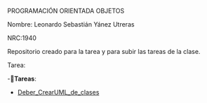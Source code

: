 PROGRAMACIÓN ORIENTADA OBJETOS 

Nombre: Leonardo Sebastián Yánez Utreras

NRC:1940


Repositorio creado para la tarea y para subir las tareas de la clase.


Tarea:

-:file_folder:__Tareas__:

  + [Deber_CrearUML_de_clases](Deber_CrearUML_de_clases.pdf)
